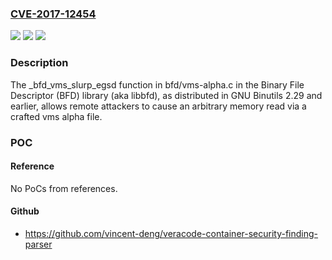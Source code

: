 ### [CVE-2017-12454](https://cve.mitre.org/cgi-bin/cvename.cgi?name=CVE-2017-12454)
![](https://img.shields.io/static/v1?label=Product&message=n%2Fa&color=blue)
![](https://img.shields.io/static/v1?label=Version&message=n%2Fa&color=blue)
![](https://img.shields.io/static/v1?label=Vulnerability&message=n%2Fa&color=brighgreen)

### Description

The _bfd_vms_slurp_egsd function in bfd/vms-alpha.c in the Binary File Descriptor (BFD) library (aka libbfd), as distributed in GNU Binutils 2.29 and earlier, allows remote attackers to cause an arbitrary memory read via a crafted vms alpha file.

### POC

#### Reference
No PoCs from references.

#### Github
- https://github.com/vincent-deng/veracode-container-security-finding-parser

